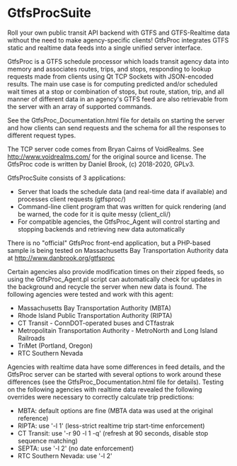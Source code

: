 GtfsProcSuite
=============
Roll your own public transit API backend with GTFS and GTFS-Realtime data without the need to make agency-specific
clients! GtfsProc integrates GTFS static and realtime data feeds into a single unified server interface.

GtfsProc is a GTFS schedule processor which loads transit agency data into memory and associates routes, trips, and
stops, responding to lookup requests made from clients using Qt TCP Sockets with JSON-encoded results. The main use case
is for computing predicted and/or scheduled wait times at a stop or combination of stops, but route, station, trip,
and all manner of different data in an agency's GTFS feed are also retrievable from the server with an array of
supported commands.

See the GtfsProc_Documentation.html file for details on starting the server and how clients can send requests and
the schema for all the responses to different request types.

The TCP server code comes from Bryan Cairns of VoidRealms. See http://www.voidrealms.com/ for the original source and license.
The GtfsProc code is written by Daniel Brook, (c) 2018-2020, GPLv3.

GtfsProcSuite consists of 3 applications:
- Server that loads the schedule data (and real-time data if available) and processes client requests (gtfsproc/)
- Command-line client program that was written for quick rendering (and be warned, the code for it is quite messy (client_cli/)
- For compatible agencies, the GtfsProc_Agent will control starting and stopping backends and retrieving new data automatically

There is no "official" GtfsProc front-end application, but a PHP-based sample is being tested on Massachusetts Bay
Transportation Authority data at http://www.danbrook.org/gtfsproc

Certain agencies also provide modification times on their zipped feeds, so using the GtfsProc_Agent.pl script can
automatically check for updates in the background and recycle the server when new data is found. The following
agencies were tested and work with this agent:
- Massachusetts Bay Transportation Authority (MBTA)
- Rhode Island Public Transportation Authority (RIPTA)
- CT Transit - ConnDOT-operated buses and CTfastrak
- Metropolitain Transportation Authority - MetroNorth and Long Island Railroads
- TriMet (Portland, Oregon)
- RTC Southern Nevada

Agencies with realtime data have some differences in feed details, and the GtfsProc server can be started with several
options to work around these differences (see the GtfsProc_Documentation.html file for details). Testing on the following
agencies with realtime data revealed the following overrides were necessary to correctly calculate trip predictions:
- MBTA: default options are fine (MBTA data was used at the original reference)
- RIPTA: use '-l 1' (less-strict realtime trip start-time enforcement)
- CT Transit: use '-r 90 -l 1 -q' (refresh at 90 seconds, disable stop sequence matching)
- SEPTA: use '-l 2' (no date enforcement)
- RTC Southern Nevada: use '-l 2'
